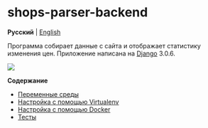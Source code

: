 # shops-parser-backend

**Русский** | [English](../../README.md)

Программа собирает данные с сайта и отображает статистику изменения цен. 
Приложение написана на [Django](https://www.djangoproject.com/) 3.0.6.

<img src="../img/image.jpg">

**Содержание**

- [Переменные среды](enviroment.md)
- [Настройка с помощью Virtualenv](enviroment.md)
- [Настройка с помощью Docker](docker.md)
- [Тесты](tests.md)

